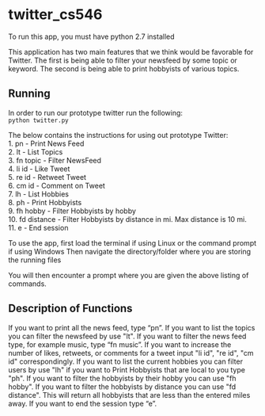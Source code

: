 # twitter_cs546
To run this app, you must have python 2.7 installed

This application has two main features that we think would be favorable for Twitter.
The first is being able to filter your newsfeed by some topic or keyword. The second is
being able to print hobbyists of various topics.

## Running
In order to run our prototype twitter run the following:
<br/>
`python twitter.py`

The below contains the instructions for using out prototype Twitter:<br/>
    1. pn - Print News Feed<br/>
    2. lt - List Topics<br/>
    3. fn topic - Filter NewsFeed<br/>
    4. li id - Like Tweet<br/>
    5. re id - Retweet Tweet<br/>
    6. cm id - Comment on Tweet<br/>
    7. lh - List Hobbies<br/>
    8. ph - Print Hobbyists<br/>
    9. fh hobby - Filter Hobbyists by hobby<br/>
    10. fd distance - Filter Hobbyists by distance in mi. Max distance is 10 mi.<br/>
    11. e - End session
    
To use the app, first load the terminal if using Linux or the command prompt if using Windows
Then navigate the directory/folder where you are storing the running files

You will then encounter a prompt where you are given the above listing of commands.


## Description of Functions
If you want to print all the news feed, type “pn”. If you want to list the topics you can filter the newsfeed by use "lt". If you want to filter the news feed type, for example music, type “fn music”. If you want to increase the number of likes, retweets, or comments for a tweet input "li id", "re id", "cm id" correspondingly. If you want to list the current hobbies you can filter users by use "lh" if you want to Print Hobbyists that are local to you type "ph". If you want to filter the hobbyists by their hobby you can use "fh hobby". If you want to filter the hobbyists by distance you can use "fd distance". This will return all hobbyists that are less than the entered miles away. If you want to end the session type “e”.

